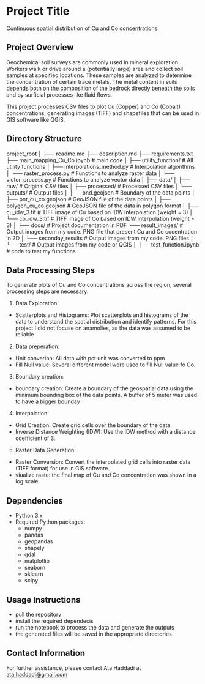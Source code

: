 # Project Title
Continuous spatial distribution of Cu and Co concentrations

## Project Overview
Geochemical soil surveys are commonly used in mineral exploration. Workers walk or drive around a (potentially large) area and collect soil samples at specified locations. These samples are analyzed to determine the concentration of certain trace metals. The metal content in soils depends both on the composition of the bedrock directly beneath the soils and by surficial processes like fluid flows.

This project processes CSV files to plot Cu (Copper) and Co (Cobalt) concentrations, generating images (TIFF) and shapefiles that can be used in GIS software like QGIS.


## Directory Structure
project_root
│
├── readme.md
├── description.md
├── requirements.txt               
├── main_mapping_Cu_Co.ipynb       # main code 
│
├── utility_function/              # All utility functions
│   ├── interpolations_method.py   # Interpolation algorithms
│   ├── raster_process.py          # Functions to analyze raster data
│   └── victor_process.py          # Functions to analyze vector data
│
├── data/
│   ├── raw/                       # Original CSV files
│   ├── processed/                 # Processed CSV files
│   └── outputs/                   # Output files
│       ├── bnd.geojson            # Boundary of the data points
│       ├── pnt_cu_co.geojson      # GeoJSON file of the data points
│       ├── polygon_cu_co.geojson  # GeoJSON file of the data in polygon format
│       ├── cu_idw_3.tif           # TIFF image of Cu based on IDW interpolation (weight = 3)
│       └── co_idw_3.tif           # TIFF image of Co based on IDW interpolation (weight = 3)
│
├── docs/                          # Project documentation in PDF
└── result_images/                 # Output images from my code. PNG file that present Cu and Co cocentration in 2D
│       └── seconday_results       # Output images from my code. PNG files
│
└── test/                          # Output images from my code or QGIS 
│   ├──  test_function.ipynb       # code to test my functions




## Data Processing Steps
To generate plots of Cu and Co concentrations across the region, several processing steps are necessary:

1. Data Exploration:
- Scatterplots and Histograms: Plot scatterplots and histograms of the data to understand the spatial distribution and identify patterns. For this project I did not focuse on anamolies, as the data was assumed to be reliable
2. Data preperation:
- Unit converion: All data with pct unit was converted to ppm 
- Fill Null value: Several different model were used to fill Null value fo Co.
3. Boundary creation:
- boundary creation: Create a boundary of the geospatial data using the minimum bounding box of the data points. A buffer of 5 meter was used to have a bigger bounday
4. Interpolation:
- Grid Creation: Create grid cells over the boundary of the data.
- Inverse Distance Weighting (IDW): Use the IDW method with a distance coefficient of 3.
5. Raster Data Generation:
- Raster Conversion: Convert the interpolated grid cells into raster data (TIFF format) for use in GIS software.
- viualize raste: the final map of Cu and Co concentration was shown in a log scale.

## Dependencies
- Python 3.x
- Required Python packages:
  - numpy
  - pandas
  - geopandas
  - shapely
  - gdal
  - matplotlib
  - seaborn
  - sklearn
  - scipy


## Usage Instructions
- pull the repository
- install the required dependecis
- run the notebook to process the data and generate the outputs
- the generated files will be saved in the appropriate directories


## Contact Information
For further assistance, please contact Ata Haddadi at ata.haddadi@gmail.com